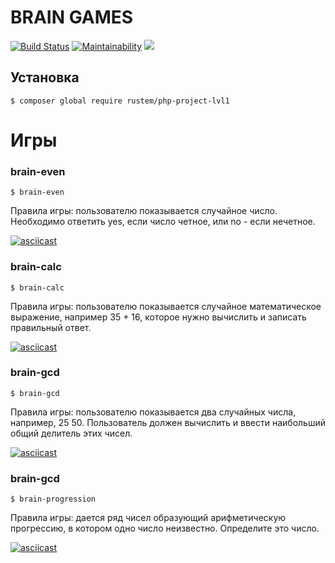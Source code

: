# BRAIN GAMES

[![Build Status](https://travis-ci.com/Rustem-A/php-project-lvl1.svg?branch=master)](https://travis-ci.com/Rustem-A/php-project-lvl1) [![Maintainability](https://api.codeclimate.com/v1/badges/0bfae11eacebbad2c96f/maintainability)](https://codeclimate.com/github/Rustem-A/php-project-lvl1/maintainability)        <a href="https://codeclimate.com/github/Rustem-A/php-project-lvl1/test_coverage"><img src="https://api.codeclimate.com/v1/badges/0bfae11eacebbad2c96f/test_coverage" /></a>

## Установка

```
$ composer global require rustem/php-project-lvl1
```
# Игры

### brain-even
```
$ brain-even
```

Правила игры: пользователю показывается случайное число. Необходимо ответить yes, если число четное, или no - если нечетное.

[![asciicast](https://asciinema.org/a/6kUsDInAGYVIyNe3c1ilREX1Q.svg)](https://asciinema.org/a/6kUsDInAGYVIyNe3c1ilREX1Q)

### brain-calc
```
$ brain-calc
```

Правила игры: пользователю показывается случайное математическое выражение, например 35 + 16, которое нужно вычислить и записать правильный ответ.

[![asciicast](https://asciinema.org/a/Nbgw7ulFD5CQubx5z4uaGz9Bz.svg)](https://asciinema.org/a/Nbgw7ulFD5CQubx5z4uaGz9Bz)

### brain-gcd
```
$ brain-gcd
```

Правила игры: пользователю показывается два случайных числа, например, 25 50. Пользователь должен вычислить и ввести наибольший общий делитель этих чисел.

[![asciicast](https://asciinema.org/a/WUe1dWhAsHwtJBR3QT67ukJOF.svg)](https://asciinema.org/a/WUe1dWhAsHwtJBR3QT67ukJOF)

### brain-gcd
```
$ brain-progression
```

Правила игры: дается ряд чисел образующий арифметическую прогрессию, в котором одно число неизвестно. Определите это число.

[![asciicast](https://asciinema.org/a/Jiq3iVcxr10LLkO1OwwF1pR4B.svg)](https://asciinema.org/a/Jiq3iVcxr10LLkO1OwwF1pR4B)
